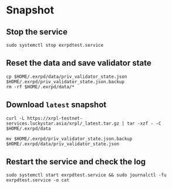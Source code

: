 # Snapshot

## Stop the service

```
sudo systemctl stop exrpdtest.service
```

## Reset the data and save validator state

```
cp $HOME/.exrpd/data/priv_validator_state.json $HOME/.exrpd/priv_validator_state.json.backup
rm -rf $HOME/.exrpd/data/*
```

## Download `latest` snapshot

```
curl -L https://xrpl-testnet-services.luckystar.asia/xrpl/_latest.tar.gz | tar -xzf - -C $HOME/.exrpd/data
```

```
mv $HOME/.exrpd/priv_validator_state.json.backup $HOME/.exrpd/data/priv_validator_state.json
```

## Restart the service and check the log

```
sudo systemctl start exrpdtest.service && sudo journalctl -fu exrpdtest.service -o cat
```
